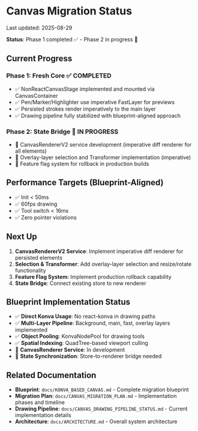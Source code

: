 # Canvas Migration Status

Last updated: 2025-08-29

**Status**: Phase 1 completed ✅ - Phase 2 in progress 🔄

## Current Progress

### Phase 1: Fresh Core ✅ **COMPLETED**
- ✅ NonReactCanvasStage implemented and mounted via CanvasContainer
- ✅ Pen/Marker/Highlighter use imperative FastLayer for previews
- ✅ Persisted strokes render imperatively to the main layer
- ✅ Drawing pipeline fully stabilized with blueprint-aligned approach

### Phase 2: State Bridge 🔄 **IN PROGRESS**
- 🔄 CanvasRendererV2 service development (imperative diff renderer for all elements)
- 🔄 Overlay-layer selection and Transformer implementation (imperative)
- 🔄 Feature flag system for rollback in production builds

## Performance Targets (Blueprint-Aligned)
- ✅ Init < 50ms
- ✅ 60fps drawing
- ✅ Tool switch < 16ms
- ✅ Zero pointer violations

## Next Up
1. **CanvasRendererV2 Service**: Implement imperative diff renderer for persisted elements
2. **Selection & Transformer**: Add overlay-layer selection and resize/rotate functionality
3. **Feature Flag System**: Implement production rollback capability
4. **State Bridge**: Connect existing store to new renderer

## Blueprint Implementation Status
- ✅ **Direct Konva Usage**: No react-konva in drawing paths
- ✅ **Multi-Layer Pipeline**: Background, main, fast, overlay layers implemented
- ✅ **Object Pooling**: KonvaNodePool for drawing tools
- ✅ **Spatial Indexing**: QuadTree-based viewport culling
- 🔄 **CanvasRenderer Service**: In development
- 🔄 **State Synchronization**: Store-to-renderer bridge needed

## Related Documentation
- **Blueprint**: `docs/KONVA_BASED_CANVAS.md` - Complete migration blueprint
- **Migration Plan**: `docs/CANVAS_MIGRATION_PLAN.md` - Implementation phases and timeline
- **Drawing Pipeline**: `docs/CANVAS_DRAWING_PIPELINE_STATUS.md` - Current implementation details
- **Architecture**: `docs/ARCHITECTURE.md` - Overall system architecture
